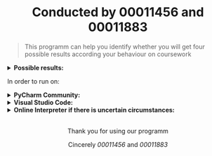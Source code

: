 <h1 align="center">Conducted by <b>00011456</b> and <b>00011883</b></h1>

> This programm can help you identify whether you will get four possible results
> according your behaviour on coursework

<details>
<summary> <b>Possible results:</b> </summary>

        <p>1. Full mark</p>
        <p>2. Minus 10 marks from overall, but not below 40</p>
        <p>3. Deferral reassesment</p>
        <p>4. Mark = 0</p>

</details>

<p>In order to run on:</p>
<details>
<summary> <b>PyCharm Community:</b> </summary>
  
        Create a project and use the following shortcut 
        > Shift + F10

</details>

<details>
  <summary> <b>Visual Studio Code:</b> </summary>

        Open integrated terminal and type
        > py main.py

        or

        Use Run Code button in the text editor title menu

</details>
    
<details>
  <summary> <b>Online Interpreter if there is uncertain circumstances:</b> </summary>

        Open the following link on your browser
        https://replit.com/languages/python3

        Copy and paste the code in main.py to Replit's IDE and use Run button

</details>

<br />
<p align="center">Thank you for using our programm</p>
<p align="center">Cincerely <em>00011456</em> and <em>00011883</em></p>
